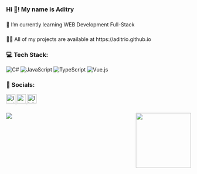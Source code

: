 <h3 align="left">Hi 👋! My name is Aditry</h3>

###

<p align="left">🌱 I’m currently learning WEB Development Full-Stack</p>

###

<p align="left">👨‍💻 All of my projects are available at https://aditrio.github.io</p>

###
<h3 align="left">💻 Tech Stack:</h3>

![C#](https://img.shields.io/badge/c%23-%23239120.svg?style=for-the-badge&logo=csharp&logoColor=white) ![JavaScript](https://img.shields.io/badge/javascript-%23323330.svg?style=for-the-badge&logo=javascript&logoColor=%23F7DF1E) ![TypeScript](https://img.shields.io/badge/typescript-%23007ACC.svg?style=for-the-badge&logo=typescript&logoColor=white) ![Vue.js](https://img.shields.io/badge/vue.js-%2335495e.svg?style=for-the-badge&logo=vuedotjs&logoColor=%234FC08D) 


###
<h3 align="left"> 📱 Socials:</h3>
<div align="left">
  <a href="https://instagram.com/@adi__try" target="_blank">
    <img src="https://img.shields.io/static/v1?message=Instagram&logo=instagram&label=&color=E4405F&logoColor=white&labelColor=&style=for-the-badge" height="25" alt="instagram logo"  />
  </a>
  <a href="mailto:aditry.triyono@gmail.com" target="_blank">
    <img src="https://img.shields.io/static/v1?message=Gmail&logo=gmail&label=&color=D14836&logoColor=white&labelColor=&style=for-the-badge" height="25" alt="gmail logo"  />
  </a>
  <a href="https://www.linkedin.com/in/adi-triyono-100500/" target="_blank">
    <img src="https://img.shields.io/static/v1?message=LinkedIn&logo=linkedin&label=&color=0077B5&logoColor=white&labelColor=&style=for-the-badge" height="25" alt="linkedin logo"  />
  </a>
</div>

###

<img align="right" height="150" src="https://c.tenor.com/k_S6yv0R7cQAAAAd/tenor.gif"  />

###

[![](https://visitcount.itsvg.in/api?id=aditrio&label=Profile%20Views&color=12&icon=2&pretty=true)](https://visitcount.itsvg.in)

